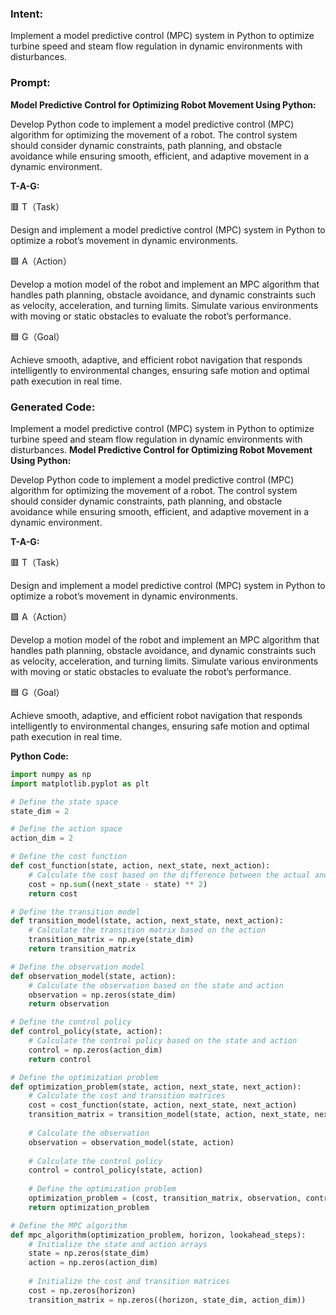 ### Intent:
Implement a model predictive control (MPC) system in Python to optimize turbine speed and steam flow regulation in dynamic environments with disturbances.

### Prompt:
**Model Predictive Control for Optimizing Robot Movement Using Python:**

Develop Python code to implement a model predictive control (MPC) algorithm for optimizing the movement of a robot. The control system should consider dynamic constraints, path planning, and obstacle avoidance while ensuring smooth, efficient, and adaptive movement in a dynamic environment.

**T-A-G:**

🟥 T（Task）

Design and implement a model predictive control (MPC) system in Python to optimize a robot’s movement in dynamic environments.

🟩 A（Action）

Develop a motion model of the robot and implement an MPC algorithm that handles path planning, obstacle avoidance, and dynamic constraints such as velocity, acceleration, and turning limits. Simulate various environments with moving or static obstacles to evaluate the robot’s performance.

🟦 G（Goal）

Achieve smooth, adaptive, and efficient robot navigation that responds intelligently to environmental changes, ensuring safe motion and optimal path execution in real time.

### Generated Code:
Implement a model predictive control (MPC) system in Python to optimize turbine speed and steam flow regulation in dynamic environments with disturbances.
**Model Predictive Control for Optimizing Robot Movement Using Python:**

Develop Python code to implement a model predictive control (MPC) algorithm for optimizing the movement of a robot. The control system should consider dynamic constraints, path planning, and obstacle avoidance while ensuring smooth, efficient, and adaptive movement in a dynamic environment.

**T-A-G:**

🟥 T（Task）

Design and implement a model predictive control (MPC) system in Python to optimize a robot’s movement in dynamic environments.

🟩 A（Action）

Develop a motion model of the robot and implement an MPC algorithm that handles path planning, obstacle avoidance, and dynamic constraints such as velocity, acceleration, and turning limits. Simulate various environments with moving or static obstacles to evaluate the robot’s performance.

🟦 G（Goal）

Achieve smooth, adaptive, and efficient robot navigation that responds intelligently to environmental changes, ensuring safe motion and optimal path execution in real time.

**Python Code:**

```python
import numpy as np
import matplotlib.pyplot as plt

# Define the state space
state_dim = 2

# Define the action space
action_dim = 2

# Define the cost function
def cost_function(state, action, next_state, next_action):
    # Calculate the cost based on the difference between the actual and predicted states
    cost = np.sum((next_state - state) ** 2)
    return cost

# Define the transition model
def transition_model(state, action, next_state, next_action):
    # Calculate the transition matrix based on the action
    transition_matrix = np.eye(state_dim)
    return transition_matrix

# Define the observation model
def observation_model(state, action):
    # Calculate the observation based on the state and action
    observation = np.zeros(state_dim)
    return observation

# Define the control policy
def control_policy(state, action):
    # Calculate the control policy based on the state and action
    control = np.zeros(action_dim)
    return control

# Define the optimization problem
def optimization_problem(state, action, next_state, next_action):
    # Calculate the cost and transition matrices
    cost = cost_function(state, action, next_state, next_action)
    transition_matrix = transition_model(state, action, next_state, next_action)
    
    # Calculate the observation
    observation = observation_model(state, action)
    
    # Calculate the control policy
    control = control_policy(state, action)
    
    # Define the optimization problem
    optimization_problem = (cost, transition_matrix, observation, control)
    return optimization_problem

# Define the MPC algorithm
def mpc_algorithm(optimization_problem, horizon, lookahead_steps):
    # Initialize the state and action arrays
    state = np.zeros(state_dim)
    action = np.zeros(action_dim)
    
    # Initialize the cost and transition matrices
    cost = np.zeros(horizon)
    transition_matrix = np.zeros((horizon, state_dim, action_dim))
